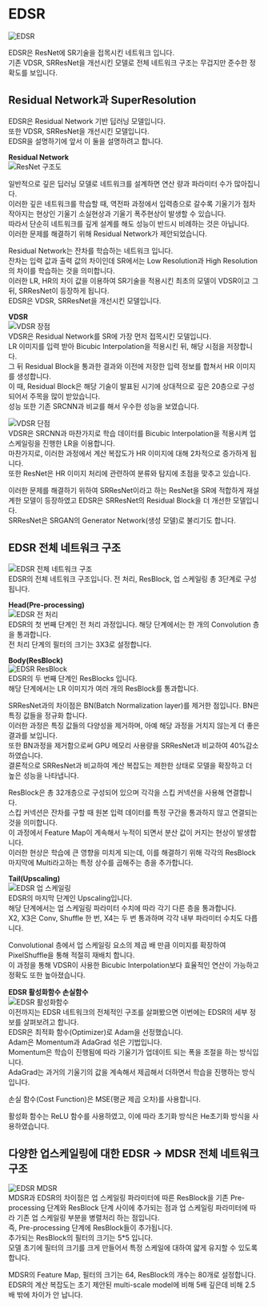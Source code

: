 # EDSR  
![EDSR](../static/EDSR.png "EDSR 네트워크 구조")  

EDSR은 ResNet에 SR기술을 접목시킨 네트워크 입니다.  
기존 VDSR, SRResNet을 개선시킨 모델로 전체 네트워크 구조는 무겁지만 준수한 정확도를 보입니다.  

## Residual Network과 SuperResolution
EDSR은 Residual Network 기반 딥러닝 모델입니다.  
또한 VDSR, SRResNet을 개선시킨 모델입니다.  
EDSR을 설명하기에 앞서 이 둘을 설명하려고 합니다.  

**Residual Network**  
![ResNet 구조도](../static/EDSR-ResidualNetwork.png "ResNet 구조도") 

일반적으로 깊은 딥러닝 모델로 네트워크를 설계하면 연산 량과 파라미터 수가 많아집니다.  
이러한 깊은 네트워크를 학습할 때, 역전파 과정에서 입력층으로 갈수록 기울기가 점차 작아지는 현상인 기울기 소실현상과 기울기 폭주현상이 발생할 수 있습니다.  
따라서 단순히 네트워크를 깊게 설계를 해도 성능이 반드시 비례하는 것은 아닙니다.  
이러한 문제를 해결하기 위해 Residual Network가 제안되었습니다.  

Residual Network는 잔차를 학습하는 네트워크 입니다.  
잔차는 입력 값과 출력 값의 차이인데 SR에서는 Low Resolution과 High Resolution의 차이를 학습하는 것을 의미합니다.  
이러한 LR, HR의 차이 값을 이용하여 SR기술을 적용시킨 최초의 모델이 VDSR이고 그 뒤, SRResNet이 등장하게 됩니다.  
EDSR은 VDSR, SRResNet을 개선시킨 모델입니다.  

**VDSR**  
![VDSR 장점](../static/EDSR-Vdsr.png "VDSR 장점")  
VDSR은 Residual Network를 SR에 가장 먼저 접목시킨 모델입니다.  
LR 이미지를 입력 받아 Bicubic Interpolation을 적용시킨 뒤, 해당 시점을 저장합니다.  
그 뒤 Residual Block을 통과한 결과와 이전에 저장한 입력 정보를 합쳐서 HR 이미지를 생성합니다.  
이 때, Residual Block은 해당 기술이 발표된 시기에 상대적으로 깊은 20층으로 구성되어서 주목을 많이 받았습니다.  
성능 또한 기존 SRCNN과 비교를 해서 우수한 성능을 보였습니다.  

![VDSR 단점](../static/EDSR-Srresnet.png "VDSR 단점")  
VDSR은 SRCNN과 마찬가지로 학습 데이터를 Bicubic Interpolation을 적용시켜 업 스케일링을 진행한 LR을 이용합니다.  
마찬가지로, 이러한 과정에서 계산 복잡도가 HR 이미지에 대해 2차적으로 증가하게 됩니다.  
또한 ResNet은 HR 이미지 처리에 관련하여 분류와 탐지에 초점을 맞추고 있습니다.  

이러한 문제를 해결하기 위하여 SRResNet이라고 하는 ResNet을 SR에 적합하게 재설계한 모델이 등장하였고 EDSR은 SRResNet의 Residual Block을 더 개선한 모델입니다.  
SRResNet은 SRGAN의 Generator Network(생성 모델)로 불리기도 합니다.  
  
## EDSR 전체 네트워크 구조
![EDSR 전체 네트워크 구조](../static/EDSR.png "EDSR 전체 네트워크 구조")  
EDSR의 전체 네트워크 구조입니다.
전 처리, ResBlock, 업 스케일링 총 3단계로 구성됩니다.  

**Head(Pre-processing)**  
![EDSR 전 처리](../static/EDSR-Head.png "EDSR 전 처리")  
EDSR의 첫 번째 단계인 전 처리 과정입니다.
해당 단계에서는 한 개의 Convolution 층을 통과합니다.  
전 처리 단계의 필터의 크기는 3X3로 설정합니다.  

**Body(ResBlock)**  
![EDSR ResBlock](../static/EDSR-Body.png "EDSR ResBlock")  
EDSR의 두 번째 단계인 ResBlocks 입니다.  
해당 단계에서는 LR 이미지가 여러 개의 ResBlock를 통과합니다.  

SRResNet과의 차이점은 BN(Batch Normalization layer)를 제거한 점입니다.
BN은 특징 값들을 정규화 합니다.  
이러한 과정은 특징 값들의 다양성을 제거하며, 아예 해당 과정을 거치지 않는게 더 좋은 결과를 보입니다.  
또한 BN과정을 제거함으로써 GPU 메모리 사용량을 SRResNet과 비교하여 40%감소하였습니다.  
결론적으로 SRResNet과 비교하여 계산 복잡도는 제한한 상태로 모델을 확장하고 더 높은 성능을 나타냅니다.  

ResBlock은 총 32개층으로 구성되어 있으며 각각을 스킵 커넥션을 사용해 연결합니다.  
스킵 커넥션은 잔차를 구할 때 원본 입력 데이터를 특정 구간을 통과하지 않고 연결되는 것을 의미합니다.  
이 과정에서 Feature Map이 계속해서 누적이 되면서 분산 값이 커지는 현상이 발생합니다.  
이러한 현상은 학습에 큰 영향을 미치게 되는데, 이를 해결하기 위해 각각의 ResBlock 마지막에 Multi라고하는 특정 상수를 곱해주는 층을 추가합니다.  

**Tail(Upscaling)**  
![EDSR 업 스케일링](../static/EDSR-Tail.png "EDSR 업 스케일링")  
EDSR의 마지막 단계인 Upscaling입니다.  
해당 단계에서는 업 스케일링 파라미터 수치에 따라 각기 다른 층을 통과합니다.  
X2, X3은 Conv, Shuffle 한 번, X4는 두 번 통과하며 각각 내부 파라미터 수치도 다릅니다.  

Convolutional 층에서 업 스케일링 요소의 제곱 배 만큼 이미지를 확장하여 PixelShuffle을 통해 적절히 재배치 합니다.  
이 과정을 통해 VDSR이 사용한 Bicubic Interpolation보다 효율적인 연산이 가능하고 정확도 또한 높아졌습니다.  

**EDSR 활성화함수 손실함수**  
![EDSR 활성화함수](../static/EDSR-ActivationFunction.png "EDSR 활성화함수")  
이전까지는 EDSR 네트워크의 전체적인 구조를 살펴봤으면 이번에는 EDSR의 세부 정보를 살펴보려고 합니다.  
EDSR은 최적화 함수(Optimizer)로 Adam을 선정했습니다.  
Adam은 Momentum과 AdaGrad 섞은 기법입니다.  
Momentum은 학습이 진행됨에 따라 기울기가 업데이트 되는 폭을 조절을 하는 방식입니다.  
AdaGrad는 과거의 기울기의 값을 계속해서 제곱해서 더하면서 학습을 진행하는 방식입니다.  

손실 함수(Cost Function)은 MSE(평균 제곱 오차)를 사용합니다.  

활성화 함수는 ReLU 함수를 사용하였고, 이에 따라 초기화 방식은 He초기화 방식을 사용하였습니다.   

## 다양한 업스케일링에 대한 EDSR -> MDSR 전체 네트워크 구조  
![EDSR MDSR](../static/EDSR-Mdsr.png "EDSR MDSR")  
MDSR과 EDSR의 차이점은 업 스케일링 파라미터에 따른 ResBlock을 기존 Pre-processing 단계와 ResBlock 단계 사이에 추가되는 점과 업 스케일링 파라미터에 따라 기존 업 스케일링 부분을 병렬처리 하는 점입니다.  
즉, Pre-processing 단계에 ResBlock들이 추가됩니다.  
추가되는 ResBlock의 필터의 크기는 5*5 입니다.  
모델 초기에 필터의 크기를 크게 만들어서 특정 스케일에 대하여 얇게 유지할 수 있도록 합니다.  

MDSR의 Feature Map, 필터의 크기는 64, ResBlock의 개수는 80개로 설정합니다.
EDSR의 계산 복잡도는 초기 제안된 multi-scale model에 비해 5배 깊은데 비해 2.5배 밖에 차이가 안 납니다.  